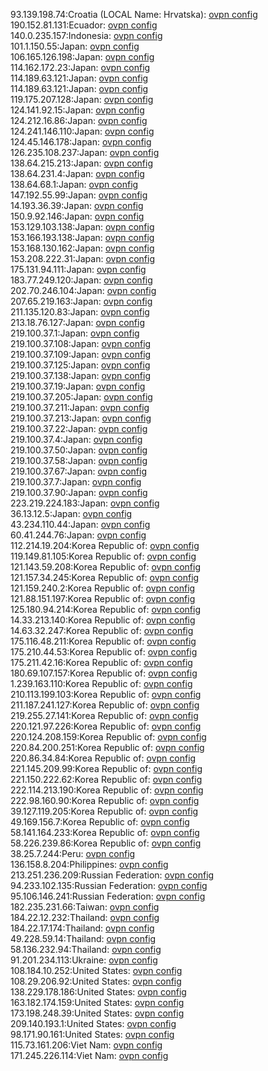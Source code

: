 93.139.198.74:Croatia (LOCAL Name: Hrvatska): [ovpn config](vpn/93_139_198_74.ovpn)  
190.152.81.131:Ecuador: [ovpn config](vpn/190_152_81_131.ovpn)  
140.0.235.157:Indonesia: [ovpn config](vpn/140_0_235_157.ovpn)  
101.1.150.55:Japan: [ovpn config](vpn/101_1_150_55.ovpn)  
106.165.126.198:Japan: [ovpn config](vpn/106_165_126_198.ovpn)  
114.162.172.23:Japan: [ovpn config](vpn/114_162_172_23.ovpn)  
114.189.63.121:Japan: [ovpn config](vpn/114_189_63_121.ovpn)  
114.189.63.121:Japan: [ovpn config](vpn/114_189_63_121.ovpn)  
119.175.207.128:Japan: [ovpn config](vpn/119_175_207_128.ovpn)  
124.141.92.15:Japan: [ovpn config](vpn/124_141_92_15.ovpn)  
124.212.16.86:Japan: [ovpn config](vpn/124_212_16_86.ovpn)  
124.241.146.110:Japan: [ovpn config](vpn/124_241_146_110.ovpn)  
124.45.146.178:Japan: [ovpn config](vpn/124_45_146_178.ovpn)  
126.235.108.237:Japan: [ovpn config](vpn/126_235_108_237.ovpn)  
138.64.215.213:Japan: [ovpn config](vpn/138_64_215_213.ovpn)  
138.64.231.4:Japan: [ovpn config](vpn/138_64_231_4.ovpn)  
138.64.68.1:Japan: [ovpn config](vpn/138_64_68_1.ovpn)  
147.192.55.99:Japan: [ovpn config](vpn/147_192_55_99.ovpn)  
14.193.36.39:Japan: [ovpn config](vpn/14_193_36_39.ovpn)  
150.9.92.146:Japan: [ovpn config](vpn/150_9_92_146.ovpn)  
153.129.103.138:Japan: [ovpn config](vpn/153_129_103_138.ovpn)  
153.166.193.138:Japan: [ovpn config](vpn/153_166_193_138.ovpn)  
153.168.130.162:Japan: [ovpn config](vpn/153_168_130_162.ovpn)  
153.208.222.31:Japan: [ovpn config](vpn/153_208_222_31.ovpn)  
175.131.94.111:Japan: [ovpn config](vpn/175_131_94_111.ovpn)  
183.77.249.120:Japan: [ovpn config](vpn/183_77_249_120.ovpn)  
202.70.246.104:Japan: [ovpn config](vpn/202_70_246_104.ovpn)  
207.65.219.163:Japan: [ovpn config](vpn/207_65_219_163.ovpn)  
211.135.120.83:Japan: [ovpn config](vpn/211_135_120_83.ovpn)  
213.18.76.127:Japan: [ovpn config](vpn/213_18_76_127.ovpn)  
219.100.37.1:Japan: [ovpn config](vpn/219_100_37_1.ovpn)  
219.100.37.108:Japan: [ovpn config](vpn/219_100_37_108.ovpn)  
219.100.37.109:Japan: [ovpn config](vpn/219_100_37_109.ovpn)  
219.100.37.125:Japan: [ovpn config](vpn/219_100_37_125.ovpn)  
219.100.37.138:Japan: [ovpn config](vpn/219_100_37_138.ovpn)  
219.100.37.19:Japan: [ovpn config](vpn/219_100_37_19.ovpn)  
219.100.37.205:Japan: [ovpn config](vpn/219_100_37_205.ovpn)  
219.100.37.211:Japan: [ovpn config](vpn/219_100_37_211.ovpn)  
219.100.37.213:Japan: [ovpn config](vpn/219_100_37_213.ovpn)  
219.100.37.22:Japan: [ovpn config](vpn/219_100_37_22.ovpn)  
219.100.37.4:Japan: [ovpn config](vpn/219_100_37_4.ovpn)  
219.100.37.50:Japan: [ovpn config](vpn/219_100_37_50.ovpn)  
219.100.37.58:Japan: [ovpn config](vpn/219_100_37_58.ovpn)  
219.100.37.67:Japan: [ovpn config](vpn/219_100_37_67.ovpn)  
219.100.37.7:Japan: [ovpn config](vpn/219_100_37_7.ovpn)  
219.100.37.90:Japan: [ovpn config](vpn/219_100_37_90.ovpn)  
223.219.224.183:Japan: [ovpn config](vpn/223_219_224_183.ovpn)  
36.13.12.5:Japan: [ovpn config](vpn/36_13_12_5.ovpn)  
43.234.110.44:Japan: [ovpn config](vpn/43_234_110_44.ovpn)  
60.41.244.76:Japan: [ovpn config](vpn/60_41_244_76.ovpn)  
112.214.19.204:Korea Republic of: [ovpn config](vpn/112_214_19_204.ovpn)  
119.149.81.105:Korea Republic of: [ovpn config](vpn/119_149_81_105.ovpn)  
121.143.59.208:Korea Republic of: [ovpn config](vpn/121_143_59_208.ovpn)  
121.157.34.245:Korea Republic of: [ovpn config](vpn/121_157_34_245.ovpn)  
121.159.240.2:Korea Republic of: [ovpn config](vpn/121_159_240_2.ovpn)  
121.88.151.197:Korea Republic of: [ovpn config](vpn/121_88_151_197.ovpn)  
125.180.94.214:Korea Republic of: [ovpn config](vpn/125_180_94_214.ovpn)  
14.33.213.140:Korea Republic of: [ovpn config](vpn/14_33_213_140.ovpn)  
14.63.32.247:Korea Republic of: [ovpn config](vpn/14_63_32_247.ovpn)  
175.116.48.211:Korea Republic of: [ovpn config](vpn/175_116_48_211.ovpn)  
175.210.44.53:Korea Republic of: [ovpn config](vpn/175_210_44_53.ovpn)  
175.211.42.16:Korea Republic of: [ovpn config](vpn/175_211_42_16.ovpn)  
180.69.107.157:Korea Republic of: [ovpn config](vpn/180_69_107_157.ovpn)  
1.239.163.110:Korea Republic of: [ovpn config](vpn/1_239_163_110.ovpn)  
210.113.199.103:Korea Republic of: [ovpn config](vpn/210_113_199_103.ovpn)  
211.187.241.127:Korea Republic of: [ovpn config](vpn/211_187_241_127.ovpn)  
219.255.27.141:Korea Republic of: [ovpn config](vpn/219_255_27_141.ovpn)  
220.121.97.226:Korea Republic of: [ovpn config](vpn/220_121_97_226.ovpn)  
220.124.208.159:Korea Republic of: [ovpn config](vpn/220_124_208_159.ovpn)  
220.84.200.251:Korea Republic of: [ovpn config](vpn/220_84_200_251.ovpn)  
220.86.34.84:Korea Republic of: [ovpn config](vpn/220_86_34_84.ovpn)  
221.145.209.99:Korea Republic of: [ovpn config](vpn/221_145_209_99.ovpn)  
221.150.222.62:Korea Republic of: [ovpn config](vpn/221_150_222_62.ovpn)  
222.114.213.190:Korea Republic of: [ovpn config](vpn/222_114_213_190.ovpn)  
222.98.160.90:Korea Republic of: [ovpn config](vpn/222_98_160_90.ovpn)  
39.127.119.205:Korea Republic of: [ovpn config](vpn/39_127_119_205.ovpn)  
49.169.156.7:Korea Republic of: [ovpn config](vpn/49_169_156_7.ovpn)  
58.141.164.233:Korea Republic of: [ovpn config](vpn/58_141_164_233.ovpn)  
58.226.239.86:Korea Republic of: [ovpn config](vpn/58_226_239_86.ovpn)  
38.25.7.244:Peru: [ovpn config](vpn/38_25_7_244.ovpn)  
136.158.8.204:Philippines: [ovpn config](vpn/136_158_8_204.ovpn)  
213.251.236.209:Russian Federation: [ovpn config](vpn/213_251_236_209.ovpn)  
94.233.102.135:Russian Federation: [ovpn config](vpn/94_233_102_135.ovpn)  
95.106.146.241:Russian Federation: [ovpn config](vpn/95_106_146_241.ovpn)  
182.235.231.66:Taiwan: [ovpn config](vpn/182_235_231_66.ovpn)  
184.22.12.232:Thailand: [ovpn config](vpn/184_22_12_232.ovpn)  
184.22.17.174:Thailand: [ovpn config](vpn/184_22_17_174.ovpn)  
49.228.59.14:Thailand: [ovpn config](vpn/49_228_59_14.ovpn)  
58.136.232.94:Thailand: [ovpn config](vpn/58_136_232_94.ovpn)  
91.201.234.113:Ukraine: [ovpn config](vpn/91_201_234_113.ovpn)  
108.184.10.252:United States: [ovpn config](vpn/108_184_10_252.ovpn)  
108.29.206.92:United States: [ovpn config](vpn/108_29_206_92.ovpn)  
138.229.178.186:United States: [ovpn config](vpn/138_229_178_186.ovpn)  
163.182.174.159:United States: [ovpn config](vpn/163_182_174_159.ovpn)  
173.198.248.39:United States: [ovpn config](vpn/173_198_248_39.ovpn)  
209.140.193.1:United States: [ovpn config](vpn/209_140_193_1.ovpn)  
98.171.90.161:United States: [ovpn config](vpn/98_171_90_161.ovpn)  
115.73.161.206:Viet Nam: [ovpn config](vpn/115_73_161_206.ovpn)  
171.245.226.114:Viet Nam: [ovpn config](vpn/171_245_226_114.ovpn)  
